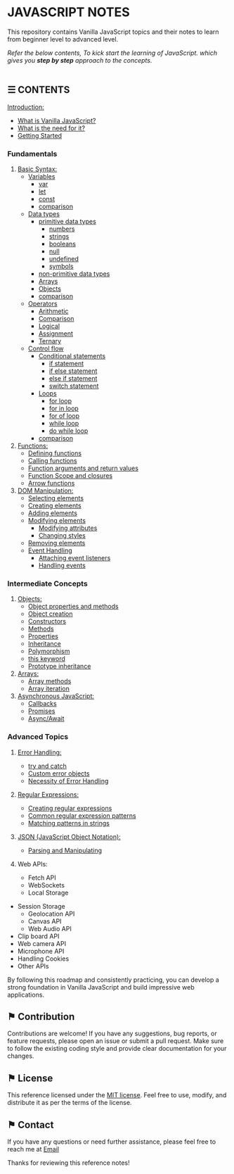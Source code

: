 # JAVASCRIPT NOTES

This repository contains Vanilla JavaScript topics and their notes to learn from beginner level to advanced level.

*Refer the below contents, To kick start the learning of JavaScript. which gives you __step by step__ approach to the concepts.*
\
&nbsp;

## &#9776; CONTENTS 
[Introduction:](./introduction.md)
- [What is Vanilla JavaScript?](./introduction.md#-what-is-vanilla-javascript)
- [What is the need for it?](./introduction.md#-what-is-the-need-for-it)
- [Getting Started](./introduction.md#-getting-started)

### Fundamentals
1. [Basic Syntax:](./docs/basic-syntax.md)
	- [Variables](./docs/variables.md)
		- [var](./docs/variables.md#-var)
		- [let](./docs/variables.md#-let)
		- [const](./docs/variables.md#-const)
		- [comparison](./docs/variables.md#-comparison)
	- [Data types](./docs/data-types.md)
		- [primitive data types](./docs/data-types.md#-primitive-data-types) 
			- [numbers](./docs/data-types.md#-numbers)
			- [strings](./docs/data-types.md#-strings)
			- [booleans](./docs/data-types.md#-booleans)
			- [null](./docs/data-types.md#-null)
			- [undefined](./docs/data-types.md#-undefined) 
			- [symbols](./docs/data-types.md#-symbols)
		- [non-primitive data types](./docs/data-types.md#-non-primitive-data-types)
	    - [Arrays](./docs/data-types.md#-arrays)
	    - [Objects](./docs/data-types.md#-objects)	
		- [comparison](./docs/data-types.md#-comparison)
	- [Operators](./docs/operators.md)
		- [Arithmetic](./docs/operators.md#-arithmetic)
		- [Comparison ](./docs/operators.md#-comparison)
		- [Logical ](./docs/operators.md#-logical)
		- [Assignment](./docs/operators.md#-assignment)
		- [Ternary](./docs/operators.md#-ternary)
	- [Control flow](./docs/control-flow.md)
		- [Conditional statements](./docs/control-flow.md#-conditional-statements)
			- [if statement](./docs/control-flow.md#-if-statement)
			- [if else statement](./docs/control-flow.md#-if-else-statement)
			- [else if statement](./docs/control-flow.md#-else-if-statement)
			- [switch statement](./docs/control-flow.md#-switch-statement)
		- [Loops](./docs/control-flow.md#-loops)
			- [for loop](./docs/control-flow.md#-for-loop)
			- [for in loop](./docs/control-flow.md#-for-in-loop)
			- [for of loop](./docs/control-flow.md#-for-of-loop)
			- [while loop](./docs/control-flow.md#-while-loop)
			- [do while loop](./docs/control-flow.md#-do-while-loop)
		- [comparison](./docs/control-flow.md#-comparison)
2. [Functions:](./docs/functions.md)
	- [Defining functions](./docs/functions.md#-defining-functions)
	- [Calling functions](./docs/functions.md#-calling-functions)
	- [Function arguments and return values](./docs/functions.md#-function-arguments-and-return-values)
	- [Function Scope and closures](./docs/functions.md#-function-scope-and-closures)
	- [Arrow functions](./docs/functions.md#-arrow-functions)
3. [DOM Manipulation:](./docs/dom-manipulation.md)
	- [Selecting elements](./docs/dom-manipulation.md#-selecting-elements)
	- [Creating elements](./docs/dom-manipulation.md#-creating-elements)
	- [Adding elements](./docs/dom-manipulation.md#-adding-elements)
	- [Modifying elements](./docs/dom-manipulation.md#-modifying-elements)
		- [Modifying attributes](./docs/dom-manipulation.md#-modifying-attributes)
		- [Changing styles](./docs/dom-manipulation.md#-changing-styles)
	- [Removing elements](./docs/dom-manipulation.md#-removing-elements)
	- [Event Handling](./docs/dom-manipulation.md#-event-handling)
		- [Attaching event listeners](./docs/dom-manipulation.md#-attaching-event-listeners)
		- [Handling events](./docs/dom-manipulation.md#-handling-events)

### Intermediate Concepts
1. [Objects:](./docs/objects.md)
	- [Object properties and methods](./docs/objects.md#-object-properties-and-methods)
	- [Object creation](./docs/objects.md#-object-creation)
	- [Constructors](./docs/objects.md#-constructors)
	- [Methods](./docs/objects.md#-methods)
	- [Properties](./docs/objects.md#-properties)
	- [Inheritance](./docs/objects.md#-inheritance)
	- [Polymorphism](./docs/objects.md#-polymorphism)
	- [this keyword](./docs/objects.md#-this-keyword)
	- [Prototype inheritance](./docs/objects.md#-prototype-inheritance)
2. [Arrays:](./docs/arrays.md)
	- [Array methods](./docs/arrays.md#-array-methods)
	- [Array iteration](./docs/arrays.md#-array-iteration)
3. [Asynchronous JavaScript:](./docs/asynchronous-javascript.md)
	- [Callbacks](./docs/asynchronous-javascript.md#-callbacks)
	- [Promises](./docs/asynchronous-javascript.md#-promises)
	- [Async/Await](./docs/asynchronous-javascript.md#-async-await)

### Advanced Topics
1. [Error Handling:](./docs/error-handling.md)
	- [try and catch](./docs/error-handling.md#-try-and-catch)
	- [Custom error objects](./docs/error-handling.md#-custom-error-objects)
	- [Necessity of Error Handling](./docs/error-handling.md#-necessity-of-error-handling)
2. [Regular Expressions:](./docs/regular-expressions.md)
	- [Creating regular expressions](./docs/regular-expressions.md#-creating-regular-expressions)
	- [Common regular expression patterns](./docs/regular-expressions.md#-common-regular-expression-patterns)
	- [Matching patterns in strings](./docs/regular-expressions.md#-matching-patterns-in-strings)
3. [JSON (JavaScript Object Notation):](./docs/json.md)
	- [Parsing and Manipulating](./docs/json.md#-parsing-and-manipulating)

4. Web APIs:
	- Fetch API
	- WebSockets
	- Local Storage
  - Session Storage
	- Geolocation API
	- Canvas API
	- Web Audio API
  - Clip board API
  - Web camera API
  - Microphone API
  - Handling Cookies
  - Other APIs

By following this roadmap and consistently practicing, you can develop a strong foundation in Vanilla JavaScript and build impressive web applications.

## &#9873; Contribution
Contributions are welcome! If you have any suggestions, bug reports, or feature requests, please open an issue or submit a pull request. Make sure to follow the existing coding style and provide clear documentation for your changes.

## &#9873; License
This reference licensed under the [MIT license](LICENSE). Feel free to use, modify, and distribute it as per the terms of the license.

## &#9873; Contact
If you have any questions or need further assistance, please feel free to reach me at [Email](mailto:social_text)


Thanks for reviewing this reference notes!